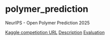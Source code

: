# polymer_prediction
NeurIPS - Open Polymer Prediction 2025

[Kaggle competiotion URL](https://www.kaggle.com/competitions/neurips-open-polymer-prediction-2025/overview)
[Description](www.kaggle.com/competitions/neurips-open-polymer-prediction-2025/overview/description)
[Evaluation](www.kaggle.com/competitions/neurips-open-polymer-prediction-2025/overview/evaluation)
